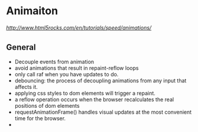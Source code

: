# Animaiton
###### http://www.html5rocks.com/en/tutorials/speed/animations/

## General
- Decouple events from animation
- avoid animations that result in repaint-reflow loops
- only call raf when you have updates to do.
- debouncing: the process of decoupling animations from any input that affects it.
- applying css styles to dom elements will trigger a repaint.
- a reflow operation occurs when the browser recalculates the real positions of dom elements
- requestAnimationFrame() handles visual updates at the most convenient time for the browser.
-

